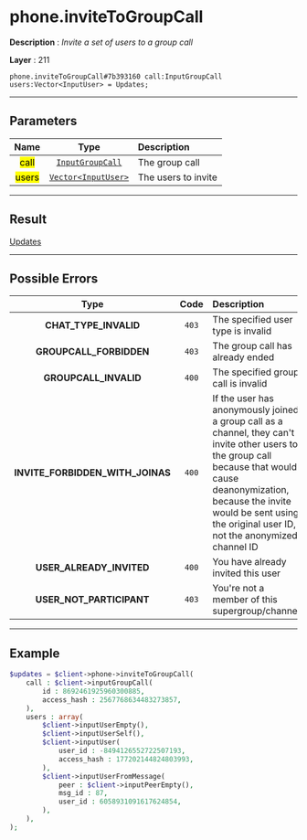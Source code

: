 # phone.inviteToGroupCall

**Description** : *Invite a set of users to a group call*

**Layer** : 211

```tl
phone.inviteToGroupCall#7b393160 call:InputGroupCall users:Vector<InputUser> = Updates;
```

---

## Parameters

| Name | Type | Description |
| :---: | :---: | :--- |
| <mark>call</mark> | [`InputGroupCall`](type/InputGroupCall) | The group call |
| <mark>users</mark> | [`Vector<InputUser>`](type/InputUser) | The users to invite |

---

## Result

[Updates](type/Updates)

---

## Possible Errors

| Type | Code | Description |
| :---: | :---: | :--- |
| **CHAT_TYPE_INVALID** | `403` | The specified user type is invalid |
| **GROUPCALL_FORBIDDEN** | `403` | The group call has already ended |
| **GROUPCALL_INVALID** | `400` | The specified group call is invalid |
| **INVITE_FORBIDDEN_WITH_JOINAS** | `400` | If the user has anonymously joined a group call as a channel, they can't invite other users to the group call because that would cause deanonymization, because the invite would be sent using the original user ID, not the anonymized channel ID |
| **USER_ALREADY_INVITED** | `400` | You have already invited this user |
| **USER_NOT_PARTICIPANT** | `403` | You're not a member of this supergroup/channel |

---

## Example

```php
$updates = $client->phone->inviteToGroupCall(
	call : $client->inputGroupCall(
		id : 8692461925960300885,
		access_hash : 2567768634483273857,
	),
	users : array(
		$client->inputUserEmpty(),
		$client->inputUserSelf(),
		$client->inputUser(
			user_id : -8494126552722507193,
			access_hash : 177202144824803993,
		),
		$client->inputUserFromMessage(
			peer : $client->inputPeerEmpty(),
			msg_id : 87,
			user_id : 6058931091617624854,
		),
	),
);
```